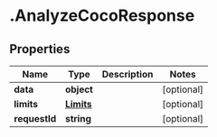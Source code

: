 # .AnalyzeCocoResponse

## Properties

| Name         | Type          | Description   | Notes         |
| ------------ | ------------- | ------------- | ------------- |
| **data** | **object** |  | [optional]  |
| **limits** | [**Limits**](Limits.md) |  | [optional]  |
| **requestId** | **string** |  | [optional]  |


